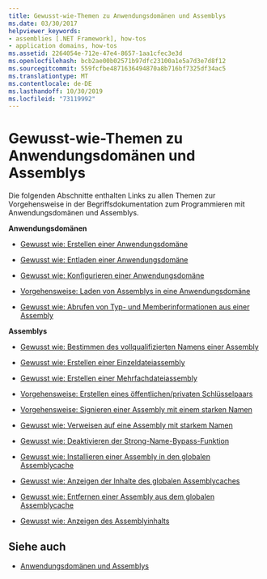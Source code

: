 ```yaml
---
title: Gewusst-wie-Themen zu Anwendungsdomänen und Assemblys
ms.date: 03/30/2017
helpviewer_keywords:
- assemblies [.NET Framework], how-tos
- application domains, how-tos
ms.assetid: 2264054e-712e-47e4-8657-1aa1cfec3e3d
ms.openlocfilehash: bcb2ae00b02571b97dfc23100a1e5a7d3e7d8f12
ms.sourcegitcommit: 559fcfbe4871636494870a8b716bf7325df34ac5
ms.translationtype: MT
ms.contentlocale: de-DE
ms.lasthandoff: 10/30/2019
ms.locfileid: "73119992"
---
```

# <a name="application-domains-and-assemblies-how-to-topics"></a>Gewusst-wie-Themen zu Anwendungsdomänen und Assemblys
Die folgenden Abschnitte enthalten Links zu allen Themen zur Vorgehensweise in der Begriffsdokumentation zum Programmieren mit Anwendungsdomänen und Assemblys.  
  
 **Anwendungsdomänen**  
  
- [Gewusst wie: Erstellen einer Anwendungsdomäne](how-to-create-an-application-domain.md)  
  
- [Gewusst wie: Entladen einer Anwendungsdomäne](how-to-unload-an-application-domain.md)  
  
- [Gewusst wie: Konfigurieren einer Anwendungsdomäne](how-to-configure-an-application-domain.md)  
  
- [Vorgehensweise: Laden von Assemblys in eine Anwendungsdomäne](how-to-load-assemblies-into-an-application-domain.md)  
  
- [Gewusst wie: Abrufen von Typ- und Memberinformationen aus einer Assembly](../reflection-and-codedom/get-type-member-information.md)  
  
 **Assemblys**  
  
- [Gewusst wie: Bestimmen des vollqualifizierten Namens einer Assembly](../../standard/assembly/find-fully-qualified-name.md)  
  
- [Gewusst wie: Erstellen einer Einzeldateiassembly](build-single-file-assembly.md)  
  
- [Gewusst wie: Erstellen einer Mehrfachdateiassembly](build-multifile-assembly.md)  
  
- [Vorgehensweise: Erstellen eines öffentlichen/privaten Schlüsselpaars](../../standard/assembly/create-public-private-key-pair.md)  
  
- [Vorgehensweise: Signieren einer Assembly mit einem starken Namen](../../standard/assembly/sign-strong-name.md)  
  
- [Gewusst wie: Verweisen auf eine Assembly mit starkem Namen](../../standard/assembly/reference-strong-named.md)  
  
- [Gewusst wie: Deaktivieren der Strong-Name-Bypass-Funktion](../../standard/assembly/disable-strong-name-bypass-feature.md)  
  
- [Gewusst wie: Installieren einer Assembly in den globalen Assemblycache](install-assembly-into-gac.md)  
  
- [Gewusst wie: Anzeigen der Inhalte des globalen Assemblycaches](how-to-view-the-contents-of-the-gac.md)  
  
- [Gewusst wie: Entfernen einer Assembly aus dem globalen Assemblycache](how-to-remove-an-assembly-from-the-gac.md)  
  
- [Gewusst wie: Anzeigen des Assemblyinhalts](../../standard/assembly/view-contents.md)  
  
## <a name="see-also"></a>Siehe auch

- [Anwendungsdomänen und Assemblys](index.md)
